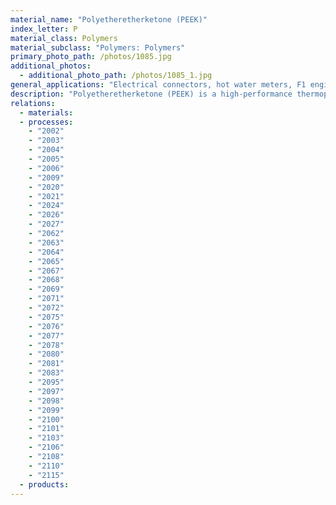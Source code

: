```yaml
---
material_name: "Polyetheretherketone (PEEK)"
index_letter: P
material_class: Polymers
material_subclass: "Polymers: Polymers"
primary_photo_path: /photos/1085.jpg
additional_photos:
  - additional_photo_path: /photos/1085_1.jpg
general_applications: "Electrical connectors, hot water meters, F1 engine components, valve and bearing components, wire and cable coatings, film and filament for specialized applications, pump wear rings, electrical housing, bushings."
description: "Polyetheretherketone (PEEK) is a high-performance thermoplastic, meaning that - among thermoplastics - it has exceptionally high stiffness, strength and resistance to heat. This comes at a price - PEEK is 50 times more expensive than PP, and 10 to 20 times more than nylon. This limits it use to applications in which technical performance is paramount."
relations:
  - materials:
  - processes:
    - "2002"
    - "2003"
    - "2004"
    - "2005"
    - "2006"
    - "2009"
    - "2020"
    - "2021"
    - "2024"
    - "2026"
    - "2027"
    - "2062"
    - "2063"
    - "2064"
    - "2065"
    - "2067"
    - "2068"
    - "2069"
    - "2071"
    - "2072"
    - "2075"
    - "2076"
    - "2077"
    - "2078"
    - "2080"
    - "2081"
    - "2083"
    - "2095"
    - "2097"
    - "2098"
    - "2099"
    - "2100"
    - "2101"
    - "2103"
    - "2106"
    - "2108"
    - "2110"
    - "2115"
  - products:
---
```

